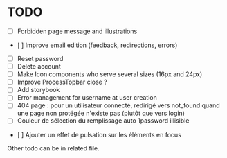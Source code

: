 # TODO

- [ ] Forbidden page message and illustrations
- [ ] Improve email edition (feedback, redirections, errors)
- [ ] Reset password
- [ ] Delete account
- [ ] Make Icon components who serve several sizes (16px and 24px)
- [ ] Improve ProcessTopbar close ?
- [ ] Add storybook
- [ ] Error management for username at user creation
- [ ] 404 page : pour un utilisateur connecté, redirigé vers not_found quand une page non protégée n'existe pas (plutôt que vers login)
- [ ] Couleur de sélection du remplissage auto 1password illisible
- [ ] Ajouter un effet de pulsation sur les éléments en focus

Other todo can be in related file.
